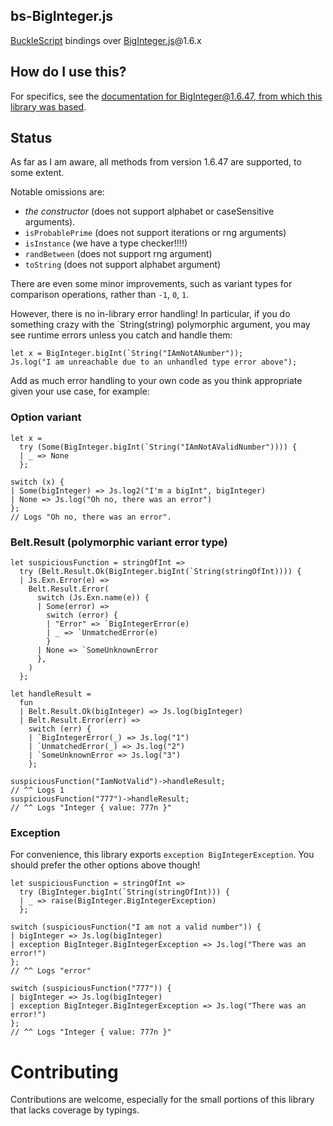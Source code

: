 ## bs-BigInteger.js

[BuckleScript](https://github.com/bloomberg/bucklescript) bindings over [BigInteger.js](https://github.com/peterolson/BigInteger.js)@1.6.x

## How do I use this?

For specifics, see the [documentation for BigInteger@1.6.47, from which this library was based](https://www.npmjs.com/package/big-integer/v/1.6.47).

## Status
As far as I am aware, all methods from version 1.6.47 are supported, to some extent.  

Notable omissions are:
 * *the constructor* (does not support alphabet or caseSensitive arguments).
 * `isProbablePrime` (does not support iterations or rng arguments)
 * `isInstance` (we have a type checker!!!!)
 * `randBetween` (does not support rng argument)
 * `toString` (does not support alphabet argument)

There are even some minor improvements, such as variant types for comparison operations, rather than `-1`, `0`, `1`.

However, there is no in-library error handling! In particular, if you do something crazy with the `String(string) polymorphic argument, you may see runtime errors unless you catch and handle them:

```ReasonMl
let x = BigInteger.bigInt(`String("IAmNotANumber"));
Js.log("I am unreachable due to an unhandled type error above");
```

Add as much error handling to your own code as you think appropriate given your use case, for example:

### Option variant
```ReasonMl
let x =
  try (Some(BigInteger.bigInt(`String("IAmNotAValidNumber")))) {
  | _ => None
  };

switch (x) {
| Some(bigInteger) => Js.log2("I'm a bigInt", bigInteger)
| None => Js.log("Oh no, there was an error")
};
// Logs "Oh no, there was an error".
```

### Belt.Result (polymorphic variant error type)
```ReasonMl
let suspiciousFunction = stringOfInt =>
  try (Belt.Result.Ok(BigInteger.bigInt(`String(stringOfInt)))) {
  | Js.Exn.Error(e) =>
    Belt.Result.Error(
      switch (Js.Exn.name(e)) {
      | Some(error) =>
        switch (error) {
        | "Error" => `BigIntegerError(e)
        | _ => `UnmatchedError(e)
        }
      | None => `SomeUnknownError
      },
    )
  };

let handleResult =
  fun
  | Belt.Result.Ok(bigInteger) => Js.log(bigInteger)
  | Belt.Result.Error(err) =>
    switch (err) {
    | `BigIntegerError(_) => Js.log("1")
    | `UnmatchedError(_) => Js.log("2")
    | `SomeUnknownError => Js.log("3")
    };

suspiciousFunction("IamNotValid")->handleResult;
// ^^ Logs 1
suspiciousFunction("777")->handleResult;
// ^^ Logs "Integer { value: 777n }"
```

### Exception

For convenience, this library exports `exception BigIntegerException`.  You should prefer the other options above though! 

```ReasonMl
let suspiciousFunction = stringOfInt =>
  try (BigInteger.bigInt(`String(stringOfInt))) {
  | _ => raise(BigInteger.BigIntegerException)
  };

switch (suspiciousFunction("I am not a valid number")) {
| bigInteger => Js.log(bigInteger)
| exception BigInteger.BigIntegerException => Js.log("There was an error!")
};
// ^^ Logs "error"

switch (suspiciousFunction("777")) {
| bigInteger => Js.log(bigInteger)
| exception BigInteger.BigIntegerException => Js.log("There was an error!")
};
// ^^ Logs "Integer { value: 777n }"

```

# Contributing
Contributions are welcome, especially for the small portions of this library that lacks coverage by typings.
